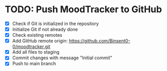 # TODO: Push MoodTracker to GitHub

- [x] Check if Git is initialized in the repository
- [x] Initialize Git if not already done
- [x] Check existing remotes
- [x] Add GitHub remote origin: https://github.com/Binsent0-0/moodtracker.git
- [x] Add all files to staging
- [x] Commit changes with message "Initial commit"
- [x] Push to main branch
